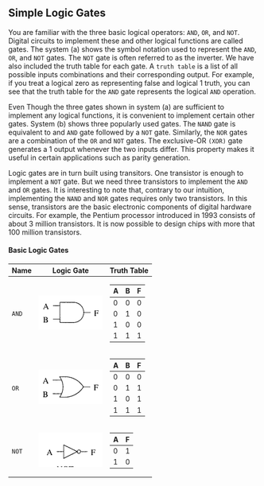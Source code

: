 ## Simple Logic Gates

You are familiar with the three basic logical operators: `AND`, `OR`, and `NOT`. Digital circuits to implement these and other logical functions are called gates. The system (a) shows the symbol notation used to represent the `AND`, `OR`, and `NOT` gates. The `NOT` gate is often referred to as the inverter. We have also included the truth table for each gate. A `truth table` is a list of all possible inputs combinations and their corresponding output. For example, if you treat a logical zero as representing false and logical 1 truth, you can see that the truth table for the `AND` gate represents the logical `AND` operation.

Even Though the three gates shown in system (a) are sufficient to implement any logical functions, it is convenient to implement certain other gates. System (b) shows three popularly used gates. The `NAND` gate is equivalent to and `AND` gate followed by a `NOT` gate. Similarly, the `NOR` gates are a combination of the `OR` and `NOT` gates. The exclusive-OR `(XOR)` gate generates a 1 output whenever the two inputs differ. This property makes it useful in certain applications such as parity generation.

Logic gates are in turn built using transitors. One transistor is enough to implement a `NOT` gate. But we need three transistors to implement the `AND` and `OR` gates. It is interesting to note that, contrary to our intuition, implementing the `NAND` and `NOR` gates requires only two transistors. In this sense, transistors are the basic electronic components of digital hardware circuits. For example, the Pentium processor introduced in 1993 consists of about 3 million transistors. It is now possible to design chips with more that 100 million transistors.

#### Basic Logic Gates

| Name | Logic Gate | Truth Table |
|------| -----------|-------------|
| `AND` | ![AND Gate](https://github.com/romuro-pauliv/Introduction-to-Assembly/blob/main/Part%20II%20-%20Computer%20Organization/static/AND%20gate.png?raw=true) | <table> <thead>  <tr> <th>A</th> <th>B</th> <th>F</th> <tbody> <tr> <td>0</td> <td>0</td> <td>0</td> </tr> <tr> <td>0</td> <td>1</td> <td>0</td> </tr> <tr> <td>1</td> <td>0</td> <td>0</td> </tr> <tr> <td>1</td> <td>1</td> <td>1</td> </tr> </tbody> </tr> </thead> </table> |
| `OR` | ![OR Gate](https://github.com/romuro-pauliv/Introduction-to-Assembly/blob/main/Part%20II%20-%20Computer%20Organization/static/OR%20gate.png?raw=true) |<table> <thead>  <tr> <th>A</th> <th>B</th> <th>F</th> <tbody> <tr> <td>0</td> <td>0</td> <td>0</td> </tr> <tr> <td>0</td> <td>1</td> <td>1</td> </tr> <tr> <td>1</td> <td>0</td> <td>1</td> </tr> <tr> <td>1</td> <td>1</td> <td>1</td> </tr> </tbody> </tr> </thead> </table>|
| `NOT` | ![NOT Gate](https://github.com/romuro-pauliv/Introduction-to-Assembly/blob/main/Part%20II%20-%20Computer%20Organization/static/NOT%20gate.png?raw=true) | <table> <thead>  <tr> <th>A</th> <th>F</th> <tbody> <tr> <td>0</td> <td>1</td> </tr> <tr> <td>1</td> <td>0</td></tr></tbody> </tr> </thead> </table>|